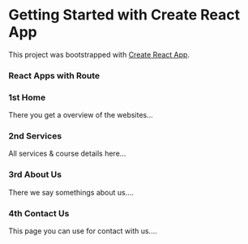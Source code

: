 # Getting Started with Create React App

This project was bootstrapped with [Create React App](https://assignment-nine-edu.netlify.app/).

### React Apps with Route

### 1st Home

There you get a overview of the websites...

### 2nd Services

All services & course details here...

### 3rd About Us

There we say somethings about us....

### 4th Contact Us

This page you can use for contact with us....